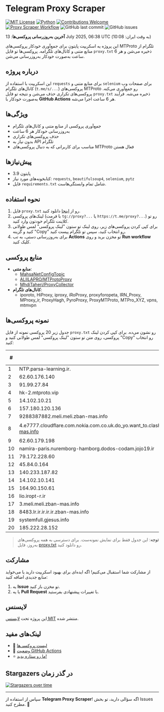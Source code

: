 # Telegram Proxy Scraper

[![MIT License](https://img.shields.io/badge/license-MIT-blue.svg)](https://opensource.org/licenses/MIT)
[![Python](https://img.shields.io/badge/python-3.9-blue)](https://www.python.org/downloads/)
[![Contributions Welcome](https://img.shields.io/badge/contributions-welcome-brightgreen.svg?style=flat)](https://github.com/Argh94/telegram-proxy-scraper/issues)
[![Proxy Scraper Workflow](https://github.com/Poriya58p/telegram-proxy-scraper/actions/workflows/scraper.yml/badge.svg)](https://github.com/Argh94/telegram-proxy-scraper/actions/workflows/scraper.yml)
![GitHub last commit](https://img.shields.io/github/last-commit/Argh94/telegram-proxy-scraper)
![GitHub issues](https://img.shields.io/github/issues/Argh94/telegram-proxy-scraper)

**آخرین به‌روزرسانی پروکسی‌ها**: 13 July 2025, 06:38 UTC (به وقت ایران: 10:08)

این پروژه یه اسکریپت پایتون برای جمع‌آوری خودکار پروکسی‌های MTProto تلگرام از منابع متنی و کانال‌های تلگرامه. پروکسی‌ها تو فایل `proxy.txt` ذخیره می‌شن و هر 6 ساعت به‌صورت خودکار به‌روزرسانی می‌شن.

## درباره پروژه

این اسکریپت با استفاده از `requests` برای منابع متنی و `selenium` برای صفحات وب کانال‌های تلگرام (`t.me/s/...`) پروکسی‌های MTProto رو جمع‌آوری می‌کنه. پروکسی‌های تکراری حذف می‌شن و نتیجه تو فایل `proxy.txt` ذخیره می‌شه. فرآیند به‌صورت خودکار با **GitHub Actions** هر 6 ساعت اجرا می‌شه.

## ویژگی‌ها
- جمع‌آوری پروکسی از منابع متنی و کانال‌های تلگرام
- به‌روزرسانی خودکار هر 6 ساعت
- حذف پروکسی‌های تکراری
- بدون نیاز به API تلگرام
- مناسب برای کاربرانی که به دنبال پروکسی‌های MTProto فعال هستن

## پیش‌نیازها
- پایتون 3.9
- کتابخونه‌های مورد نیاز: `requests`, `beautifulsoup4`, `selenium`, `pytz`
- فایل `requirements.txt` شامل تمام وابستگی‌هاست.

## نحوه استفاده
1. فایل `proxy.txt` رو از [اینجا](proxy.txt) دانلود کنید.
2. لینک‌های پروکسی (با فرمت `tg://proxy?...` یا `https://t.me/proxy?...`) رو تو کلاینت تلگرام خودتون وارد کنید.
3. برای کپی کردن پروکسی‌های زیر، روی لینک تو ستون "لینک پروکسی" لمس طولانی کنید و گزینه "Copy" رو انتخاب کنید، سپس تو تلگرام پیست کنید.
4. برای به‌روزرسانی دستی، به تب **Actions** تو مخزن برید و روی **Run workflow** کلیک کنید.

## منابع پروکسی
- **منابع متنی**:
  - [MahsaNetConfigTopic](https://raw.githubusercontent.com/MahsaNetConfigTopic/proxy/main/proxies.txt)
  - [ALIILAPRO/MTProtoProxy](https://raw.githubusercontent.com/ALIILAPRO/MTProtoProxy/main/proxy-list.txt)
  - [MhdiTaheri/ProxyCollector](https://raw.githubusercontent.com/MhdiTaheri/ProxyCollector/main/proxy.txt)
- **کانال‌های تلگرام**:
  - iporoto, HiProxy, iproxy, iRoProxy, proxyforopeta, IRN_Proxy, MProxy_ir, ProxyHagh, PyroProxy, ProxyMTProto, MTPro_XYZ, vpns, mtmvpn

## نمونه پروکسی‌ها
جدول زیر 20 پروکسی نمونه از فایل `proxy.txt` رو نشون می‌ده. برای کپی کردن لینک پروکسی، روی متن تو ستون "لینک پروکسی" لمس طولانی کنید و "Copy" رو انتخاب کنید:

| #  | سرور (Server)       | پورت (Port) | وضعیت     | لینک پروکسی                     |
|----|---------------------|-------------|-----------|---------------------------------|
| 1 | NTP.parsa-learning.ir. | 333 | فعال | `tg://proxy?server=NTP.parsa-learning.ir.&port=333&secret=7hAQEP8PSAZT____9QBuLmlpYS5zdGVhbXBvd2VyZWQuY29t` |
| 2 | 62.60.176.140 | 9741 | فعال | `tg://proxy?server=62.60.176.140&port=9741&secret=7gAA8A8Pd1VV____9QBuLmltZWRpYS5zdGVhbXBvd2VyZWQuY29t` |
| 3 | 91.99.27.84 | 70 | فعال | `tg://proxy?server=91.99.27.84&port=70&secret=7gAA8A8Pd1VV____9QBuLmltZWRpYS5zdGVhbXBvd2VyZWQuY29t)__` |
| 4 | hk-2.mtproto.vip | 54757 | فعال | `tg://proxy?server=hk-2.mtproto.vip&port=54757&secret=ee4b89fcd61d4535451014c168e1e922cb617a7572652e6d6963726f736f66742e636f6d` |
| 5 | 14.102.10.21 | 85 | فعال | `https://t.me/proxy?server=14.102.10.21&port=85&secret=ee0c30628212cbbd7ac519130205525d1569612e737465616d706f77657265642e636f6d` |
| 6 | 157.180.120.136 | 8888 | فعال | `tg://proxy?server=157.180.120.136&port=8888&secret=FgMBAgABAAH8AwOG4kw63` |
| 7 | 9288387882.meli.meli.zban-mas.info | 8888 | فعال | `tg://proxy?server=9288387882.meli.meli.zban-mas.info&port=8888&secret=7gAA8A8Pd1VV____9QBuLmltZWRpYS5zdGVhbXBvd2VyZWQuY29t` |
| 8 | 4.e7777.cloudflare.com.nokia.com.co.uk.do_yo.want_to.clash_with.this.www.microsoft.com.there_is_no.place_like.localhost.www.bing.com.count_with_me.cyou.net.digikala.com.www.enamad.ir.www.google.com.again_to_fight.everyone.i_am.zban-mas.info | 8888 | فعال | `tg://proxy?server=4.e7777.cloudflare.com.nokia.com.co.uk.do_yo.want_to.clash_with.this.www.microsoft.com.there_is_no.place_like.localhost.www.bing.com.count_with_me.cyou.net.digikala.com.www.enamad.ir.www.google.com.again_to_fight.everyone.i_am.zban-mas.info&port=8888&secret=FgMBAgABAAH8AwOG4kw63Q` |
| 9 | 62.60.179.198 | 343 | فعال | `tg://proxy?server=62.60.179.198&port=343&secret=FgMBAgABAAfwAwOG4kw63Q` |
| 10 | namira-paris.nuremborg-hamborg.dodos-codam.jojo19.ir | 443 | فعال | `tg://proxy?server=namira-paris.nuremborg-hamborg.dodos-codam.jojo19.ir&port=443&secret=7gD_AA___wD_9VVf______VtZWRpYS5zdGVhbXBvd2VyZWQuY29t)__` |
| 11 | 79.172.228.60 | 70 | فعال | `tg://proxy?server=79.172.228.60&port=70&secret=eed77db43ee3721f0fcb40a4ff63b5cd276D656469612E737465616D706F77657265642E636F6D` |
| 12 | 45.84.0.164 | 6968 | فعال | `tg://proxy?server=45.84.0.164&port=6968&secret=403e07c21c0ef8f6b148af16d76cd1eb` |
| 13 | 140.233.187.82 | 4030 | فعال | `tg://proxy?server=140.233.187.82&port=4030&secret=ee0000f00f0f775555fffffff5006e2e696d656469612e737465616d706f77657265642e636f6d)/[ایرانسل](https://t.me/proxy?server=140.233.187.136` |
| 14 | 14.102.10.141 | 8443 | فعال | `tg://proxy?server=14.102.10.141&port=8443&secret=eeNEgYdJvXrFGRMCIMJdCQ` |
| 15 | 164.90.150.61 | 8443 | فعال | `tg://proxy?server=164.90.150.61&port=8443&secret=ee151151151151151151151151151151157777772e6170706c652e636f6d` |
| 16 | lio.iropt-r.ir | 443 | فعال | `tg://proxy?server=lio.iropt-r.ir&port=443&secret=eed77db43ee3721f0fcb40a4ff63b5cd276D656469612E737465616D706F77657265642E636F6D` |
| 17 | 3.meli.meli.zban-mas.info | 8888 | فعال | `tg://proxy?server=3.meli.meli.zban-mas.info&port=8888&secret=7gAA8A8Pd1VV____9QBuLmltZWRpYS5zdGVhbXBvd2VyZWQuY29t)__` |
| 18 | 8483.Ir.ir.ir.ir.ir.zban-mas.info | 8888 | فعال | `tg://proxy?server=8483.Ir.ir.ir.ir.ir.zban-mas.info&port=8888&secret=7gAA8A8Pd1VV9QBuLmltZWRpYS5zdGVhbXBvd2VyZWQuY29t` |
| 19 | systemfull.gjesus.info | 443 | فعال | `tg://proxy?server=systemfull.gjesus.info&port=443&secret=ee1603010200010001fc030386e24c3add6d656469612e737465616d706f77657265642e636f6d` |
| 20 | 185.222.28.152 | 23 | فعال | `tg://proxy?server=185.222.28.152&port=23&secret=1320PuNyHw_LQKT_Y7XNJw==` |


> **توجه**: این جدول فقط برای نمایش نمونه‌ست. برای دسترسی به همه پروکسی‌های به‌روز، فایل [proxy.txt](proxy.txt) رو دانلود کنید.

## مشارکت
از مشارکت شما استقبال می‌کنیم! اگه ایده‌ای برای بهبود اسکریپت دارید یا می‌خواید منابع جدیدی اضافه کنید:
1. یه **Issue** تو مخزن باز کنید.
2. یا یه **Pull Request** با تغییرات پیشنهادی بفرستید.

## لایسنس
این پروژه تحت [لایسنس MIT](LICENSE) منتشر شده.

## لینک‌های مفید
- 📄 [لیست پروکسی‌ها](proxy.txt)
- 🚀 [وضعیت GitHub Actions](https://github.com/Argh94/telegram-proxy-scraper/actions)
- ⭐ [ما رو ستاره بدید!](https://github.com/Argh94/telegram-proxy-scraper)

## Stargazers در گذر زمان
[![Stargazers over time](https://starchart.cc/Argh94/telegram-proxy-scraper.svg?variant=adaptive)](https://starchart.cc/Argh94/telegram-proxy-scraper)

---

سپاس از استفاده از **Telegram Proxy Scraper**! اگه سؤالی دارید، تو بخش Issues مطرح کنید. 🌟
